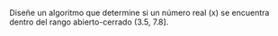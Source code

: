 Diseñe un algoritmo que determine si un número real (x) se encuentra dentro del rango abierto-cerrado (3.5, 7.8].
